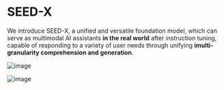 # SEED-X
We introduce SEED-X, a unified and versatile foundation model, which can serve as multimodal AI assistants **in the real world** after instruction tuning, capable of responding to a variety of user needs through unifying **imulti-granularity comprehension and generation**.

![image](https://github.com/AILab-CVC/SEED-X/blob/main/demos/teaser.jpg?raw=true)

![image](https://github.com/AILab-CVC/SEED-X/blob/main/demos/case_example.jpg?raw=true)

